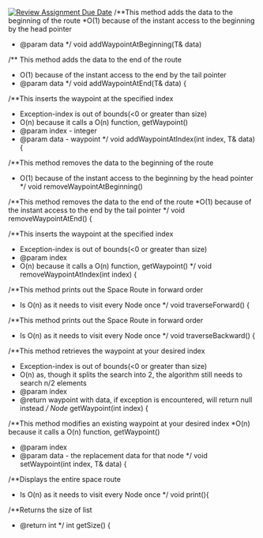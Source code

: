 [![Review Assignment Due Date](https://classroom.github.com/assets/deadline-readme-button-22041afd0340ce965d47ae6ef1cefeee28c7c493a6346c4f15d667ab976d596c.svg)](https://classroom.github.com/a/j-DzvjBA)
/**This method adds the data to the beginning of the route
*O(1) because of the instant access to the beginning by the head pointer
* @param data
*/
void addWaypointAtBeginning(T& data)

/** This method adds the data to the end of the route
* O(1) because of the instant access to the end by the tail pointer
* @param data
*/
void addWaypointAtEnd(T& data) {

/**This inserts the waypoint at the specified index
* Exception-index is out of bounds(<0 or greater than size)
* O(n) because it calls a O(n) function, getWaypoint()
* @param index - integer
* @param data - waypoint
*/
void addWaypointAtIndex(int index, T& data) {

/**This method removes the data to the beginning of the route
* O(1) because of the instant access to the beginning by the head pointer
*/
void removeWaypointAtBeginning()

/**This method removes the data to the end of the route
*O(1) because of the instant access to the end by the tail pointer
*/
void removeWaypointAtEnd() {

/**This inserts the waypoint at the specified index
* Exception-index is out of bounds(<0 or greater than size)
* @param index
* O(n) because it calls a O(n) function, getWaypoint()
*/
void removeWaypointAtIndex(int index) {

/**This method prints out the Space Route in forward order
* Is O(n) as it needs to visit every Node once
*/
void traverseForward() {

/**This method prints out the Space Route in forward order
* Is O(n) as it needs to visit every Node once
*/
void traverseBackward() {

/**This method retrieves the waypoint at your desired index
* Exception-index is out of bounds(<0 or greater than size)
* O(n) as, though it splits the search into 2, the algorithm still needs to search n/2 elements
* @param index
* @return waypoint with data, if exception is encountered, will return null instead
*/
Node<T>* getWaypoint(int index) {

/**This method modifies an existing waypoint at your desired index
*O(n) because it calls a O(n) function, getWaypoint()
* @param index
* @param data - the replacement data for that node
*/
void setWaypoint(int index, T& data) {

/**Displays the entire space route
* Is O(n) as it needs to visit every Node once
*/
void print(){

/**Returns the size of list
* @return int
*/
int getSize() {

